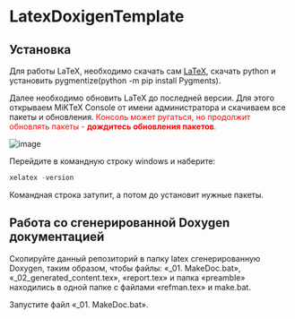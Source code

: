 # LatexDoxigenTemplate

## Установка
Для работы LaTeX, необходимо скачать сам [LaTeX](https://miktex.org/download), скачать python и установить pygmentize(python -m pip install Pygments).

Далее необходимо обновить LaTeX до последней версии. Для этого открываем MiKTeX Console от имени администратора и скачиваем все пакеты и обновления. 
<span style="color:red"> Консоль может ругаться, но продолжит обновлять пакеты - **дождитесь обновления пакетов**.</span>

![image](https://user-images.githubusercontent.com/86663719/226546812-cee77cee-b2e5-440e-a901-532f247520f3.png)


Перейдите в командную строку windows и наберите:

```java
xelatex -version
```

Командная строка затупит, а потом до установит нужные пакеты.

## Работа со сгенерированной Doxygen документацией
Скопируйте данный репозиторий в папку latex сгенерированную Doxygen, таким образом, чтобы файлы: «_01. MakeDoc.bat», «_02_generated_content.tex», «report.tex» и папка «preamble» находились в одной папке с файлами «refman.tex» и make.bat.

Запустите файл «_01. MakeDoc.bat».
